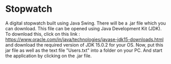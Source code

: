 # Stopwatch
A digital stopwatch built using Java Swing. There will be a .jar file which you can download. This file can be opened using Java Development Kit (JDK). To download this, click on this link : https://www.oracle.com/in/java/technologies/javase-jdk15-downloads.html and download the required version of JDK 15.0.2 for your OS. Now, put this jar file as well as the text file "Users.txt" into a folder on your PC. And start the application by clicking on the .jar file.

